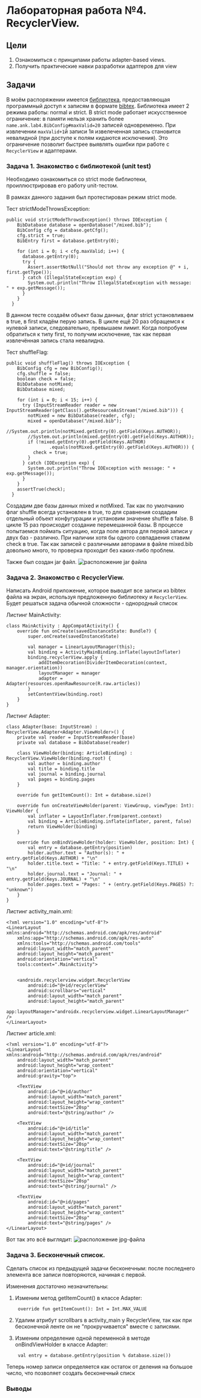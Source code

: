 # Лабораторная работа №4. RecyclerView.

## Цели
1. Ознакомиться с принципами работы adapter-based views.
1. Получить практические навки разработки адаптеров для view

## Задачи

В моём распоряжении имеется [библиотека](biblib), предоставляющая программный доступ к записям в формате [bibtex](http://www.bibtex.org). Библиотека имеет 2 режима работы: normal и strict. В strict mode работает искусственное ограничение: в памяти нельзя хранить более `name.ank.lab4.BibConfig#maxValid=20` записей одновременно. При извлечении `maxValid+1`й записи 1я извелеченная запись становится невалидной (при доступе к полям кидаются исключения). Это ограничение позволит быстрее выявлять ошибки при работе с `RecyclerView` и адаптерами.

### Задача 1. Знакомство с библиотекой (unit test)
Необходимо ознакомиться со strict mode библиотеки, проиллюстрировав его работу unit-тестом.

В рамках данного задания был протестирован режим strict mode.

Тест strictModeThrowsException:

    public void strictModeThrowsException() throws IOException {
        BibDatabase database = openDatabase("/mixed.bib");
        BibConfig cfg = database.getCfg();
        cfg.strict = true;
        BibEntry first = database.getEntry(0);
        
        for (int i = 0; i < cfg.maxValid; i++) {
          database.getEntry(0);
          try {
            Assert.assertNotNull("Should not throw any exception @" + i, first.getType());
          } catch (IllegalStateException exp) {
            System.out.println("Throw IllegalStateException with message: " + exp.getMessage());
          }
        }
      }
      
В данном тесте создаём объект базы данных, флаг strict установливаем в true, в first кладём перую запись. В цикле ещё 20 раз обращемся к нулевой записи, следовательно, превышаем лимит. Когда попробуем обратиться к типу first, то получим исключение, так как первая извлечённая запись стала невалидна. 

Тест shuffleFlag:

    public void shuffleFlag() throws IOException {
        BibConfig cfg = new BibConfig();
        cfg.shuffle = false;
        boolean check = false;
        BibDatabase notMixed;
        BibDatabase mixed;

        for (int i = 0; i < 15; i++) {
          try (InputStreamReader reader = new InputStreamReader(getClass().getResourceAsStream("/mixed.bib"))) {
            notMixed = new BibDatabase(reader, cfg);
            mixed = openDatabase("/mixed.bib");
            //System.out.println(notMixed.getEntry(0).getField(Keys.AUTHOR));
            //System.out.println(mixed.getEntry(0).getField(Keys.AUTHOR));
            if (!mixed.getEntry(0).getField(Keys.AUTHOR)
                    .equals(notMixed.getEntry(0).getField(Keys.AUTHOR))) {
              check = true;
            }
          } catch (IOException exp) {
            System.out.println("Throw IOException with message: " + exp.getMessage());
          }
        }
        assertTrue(check);
      }
      
Создадим две базы данных mixed и notMixed. Так как по умолчанию флаг shuffle всегда установлен в true, то для сравнения создадим отдельный объект конфугурации и установим значение shuffle в false. В цикле 15 раз происходит создание перемешанной базы. В процессе попытаемся поймать ситуацию, когда поле автора для первой записи у двух баз - различно. При наличии хотя бы одного совпадаения ставим check в true. Так как записей с различными авторами в файле mixed.bib довольно много, то проверка проходит без каких-либо проблем. 

Также был создан jar файл. 
![расположение jar файла]()

### Задача 2. Знакомство с RecyclerView.
Написать Android приложение, которое выводит все записи из bibtex файла на экран, используя предложенную библиотеку и `RecyclerView`. Будет решаться задача обычной сложности - однородный список

Листинг MainActivity:

    class MainActivity : AppCompatActivity() {
        override fun onCreate(savedInstanceState: Bundle?) {
            super.onCreate(savedInstanceState)

            val manager = LinearLayoutManager(this);
            val binding = ActivityMainBinding.inflate(layoutInflater)
            binding.recyclerView.apply {
                addItemDecoration(DividerItemDecoration(context, manager.orientation))
                layoutManager = manager
                adapter = Adapter(resources.openRawResource(R.raw.articles))
            }
            setContentView(binding.root)
        }
    }
    
Листинг Adapter:

    class Adapter(base: InputStream) : RecyclerView.Adapter<Adapter.ViewHolder>() {
        private val reader = InputStreamReader(base)
        private val database = BibDatabase(reader)

        class ViewHolder(binding: ArticleBinding) : RecyclerView.ViewHolder(binding.root) {
            val author = binding.author
            val title = binding.title
            val journal = binding.journal
            val pages = binding.pages
        }

        override fun getItemCount(): Int = database.size()

        override fun onCreateViewHolder(parent: ViewGroup, viewType: Int): ViewHolder {
            val inflater = LayoutInflater.from(parent.context)
            val binding = ArticleBinding.inflate(inflater, parent, false)
            return ViewHolder(binding)
        }

        override fun onBindViewHolder(holder: ViewHolder, position: Int) {
            val entry = database.getEntry(position)
            holder.author.text = "Author(s): " + entry.getField(Keys.AUTHOR) + "\n"
            holder.title.text = "Title: " + entry.getField(Keys.TITLE) + "\n"
            holder.journal.text = "Journal: " + entry.getField(Keys.JOURNAL) + "\n"
            holder.pages.text = "Pages: " + (entry.getField(Keys.PAGES) ?: "unknown")
        }
    }

Листинг activity_main.xml:

    <?xml version="1.0" encoding="utf-8"?>
    <LinearLayout xmlns:android="http://schemas.android.com/apk/res/android"
        xmlns:app="http://schemas.android.com/apk/res-auto"
        xmlns:tools="http://schemas.android.com/tools"
        android:layout_width="match_parent"
        android:layout_height="match_parent"
        android:orientation="vertical"
        tools:context=".MainActivity">


        <androidx.recyclerview.widget.RecyclerView
            android:id="@+id/recyclerView"
            android:scrollbars="vertical"
            android:layout_width="match_parent"
            android:layout_height="match_parent"
            app:layoutManager="androidx.recyclerview.widget.LinearLayoutManager" />
    </LinearLayout>

Листинг article.xml:

    <?xml version="1.0" encoding="utf-8"?>
    <LinearLayout xmlns:android="http://schemas.android.com/apk/res/android"
        android:layout_width="match_parent"
        android:layout_height="wrap_content"
        android:orientation="vertical"
        android:gravity="top">

        <TextView
            android:id="@+id/author"
            android:layout_width="match_parent"
            android:layout_height="wrap_content"
            android:textSize="20sp"
            android:text="@string/author" />

        <TextView
            android:id="@+id/title"
            android:layout_width="match_parent"
            android:layout_height="wrap_content"
            android:textSize="20sp"
            android:text="@string/title" />

        <TextView
            android:id="@+id/journal"
            android:layout_width="match_parent"
            android:layout_height="wrap_content"
            android:textSize="20sp"
            android:text="@string/journal" />

        <TextView
            android:id="@+id/pages"
            android:layout_width="match_parent"
            android:layout_height="wrap_content"
            android:textSize="20sp"
            android:text="@string/pages" />
    </LinearLayout>

Вот так это всё выглядит: 
![расположение jpg-файла]()


### Задача 3. Бесконечный список.
Сделать список из предыдущей задачи бесконечным: после последнего элемента все записи повторяются, начиная с первой. 

Изменения достаточно незначительны: 
1. Изменим метод getItemCount() в классе Adapter:

        override fun getItemCount(): Int = Int.MAX_VALUE
        
2. Удалим атрибут scrollbars в activity_main у RecyclerView, так как при бесконечной ленте он не "прокручивается" вместе с записями.
3. Изменим определение одной переменной в методе onBindViewHolder в классе Adapter:

        val entry = database.getEntry(position % database.size())
        
Теперь номер записи определяется как остаток от деления на большое число, что позволяет создать бесконечный списк

### Выводы

